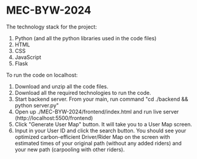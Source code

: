 # MEC-BYW-2024

The technology stack for the project:

1. Python (and all the python libraries used in the code files)
2. HTML
3. CSS
4. JavaScript
5. Flask

To run the code on localhost:

1. Download and unzip all the code files.
2. Download all the required technologies to run the code.
3. Start backend server. From your main, run command "cd ./backend && python server.py"
4. Open up ./MEC-BYW-2024/frontend/index.html and run live server (http://localhost:5500/frontend)
5. Click "Generate User Map" button. It will take you to a User Map screen.
6. Input in your User ID and click the search button. You should see your optimized carbon-efficient Driver/Rider Map on the screen with estimated times of your original path (without any added riders) and your new path (carpooling with other riders).
